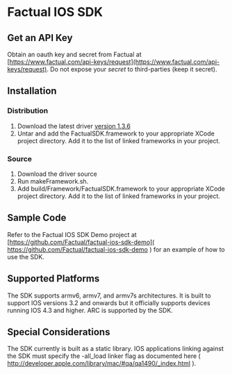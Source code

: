 # Factual IOS SDK

## Get an API Key
Obtain an oauth key and secret from Factual at [https://www.factual.com/api-keys/request](https://www.factual.com/api-keys/request).  Do not expose your _secret_ to third-parties (keep it secret).

## Installation

### Distribution

1.	Download the latest driver [version 1.3.6](https://github.com/Factual/factual-ios-sdk/raw/develop/downloads/factual-ios-sdk-1.3.6.tgz)
2.	Untar and add the FactualSDK.framework to your appropriate XCode project directory. Add it to the list of linked frameworks in your project. 
    
### Source

1.	Download the driver source
2.	Run makeFramework.sh.
3.	Add build/Framework/FactualSDK.framework to your appropriate XCode project directory.  Add it to the list of linked frameworks in your project. 


## Sample Code

Refer to the Factual IOS SDK Demo project at [https://github.com/Factual/factual-ios-sdk-demo]( https://github.com/Factual/factual-ios-sdk-demo ) for an example of how to use the SDK. 

## Supported Platforms

The SDK supports armv6, armv7, and armv7s architectures. It is built to support IOS versions 3.2 and 
onwards but it officially supports devices running IOS 4.3 and higher.  ARC is supported by the SDK.

## Special Considerations

The SDK currently is built as a static library. IOS applications linking against the SDK must specify 
the -all_load linker flag as documented here ( http://developer.apple.com/library/mac/#qa/qa1490/_index.html ).
